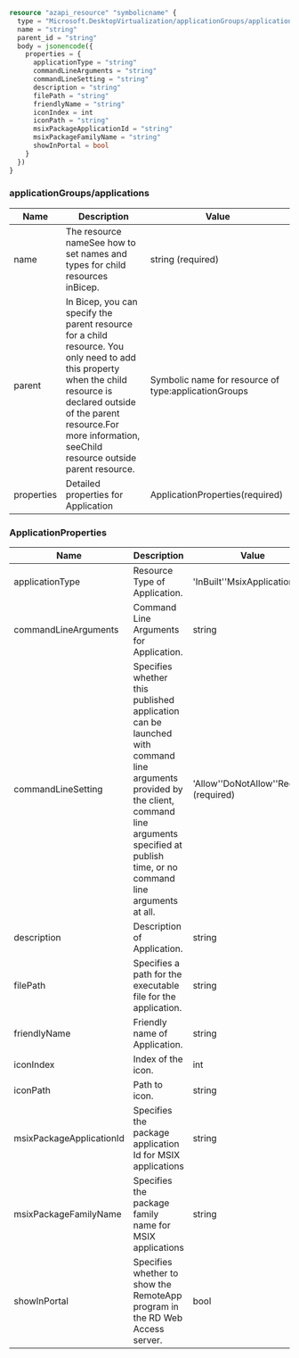 ```terraform
resource "azapi_resource" "symbolicname" {
  type = "Microsoft.DesktopVirtualization/applicationGroups/applications@2023-11-01-preview"
  name = "string"
  parent_id = "string"
  body = jsonencode({
    properties = {
      applicationType = "string"
      commandLineArguments = "string"
      commandLineSetting = "string"
      description = "string"
      filePath = "string"
      friendlyName = "string"
      iconIndex = int
      iconPath = "string"
      msixPackageApplicationId = "string"
      msixPackageFamilyName = "string"
      showInPortal = bool
    }
  })
}

```

### applicationGroups/applications

| Name | Description | Value |
|-|-|-|
| name | The resource nameSee how to set names and types for child resources inBicep. | string (required) |
| parent | In Bicep, you can specify the parent resource for a child resource. You only need to add this property when the child resource is declared outside of the parent resource.For more information, seeChild resource outside parent resource. | Symbolic name for resource of type:applicationGroups |
| properties | Detailed properties for Application | ApplicationProperties(required) |


### ApplicationProperties

| Name | Description | Value |
|-|-|-|
| applicationType | Resource Type of Application. | 'InBuilt''MsixApplication' |
| commandLineArguments | Command Line Arguments for Application. | string |
| commandLineSetting | Specifies whether this published application can be launched with command line arguments provided by the client, command line arguments specified at publish time, or no command line arguments at all. | 'Allow''DoNotAllow''Require' (required) |
| description | Description of Application. | string |
| filePath | Specifies a path for the executable file for the application. | string |
| friendlyName | Friendly name of Application. | string |
| iconIndex | Index of the icon. | int |
| iconPath | Path to icon. | string |
| msixPackageApplicationId | Specifies the package application Id for MSIX applications | string |
| msixPackageFamilyName | Specifies the package family name for MSIX applications | string |
| showInPortal | Specifies whether to show the RemoteApp program in the RD Web Access server. | bool |


